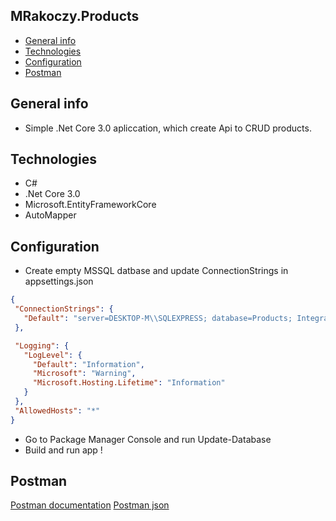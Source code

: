 ## MRakoczy.Products

* [General info](#general-info)
* [Technologies](#technologies)
* [Configuration](#configuration)
* [Postman](#postman)

## General info

*  Simple .Net Core 3.0 apliccation, which create Api to CRUD products.


## Technologies

* C#  
* .Net Core 3.0
* Microsoft.EntityFrameworkCore
* AutoMapper


## Configuration


* Create empty MSSQL datbase and update ConnectionStrings in appsettings.json
  
 ```json
{
  "ConnectionStrings": {
    "Default": "server=DESKTOP-M\\SQLEXPRESS; database=Products; Integrated Security=SSPI"
  },

  "Logging": {
    "LogLevel": {
      "Default": "Information",
      "Microsoft": "Warning",
      "Microsoft.Hosting.Lifetime": "Information"
    }
  },
  "AllowedHosts": "*"
}
```

* Go to Package Manager Console and run Update-Database
* Build and run app !

## Postman

[Postman documentation](https://documenter.getpostman.com/view/6481934/SW12ycHT?version=latest)
[Postman json](../master/MRakoczy.Products/Postman/Product.postman_collection.json)



 
